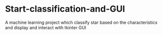 # Start-classification-and-GUI
 A machine learning project which classify star based on the characteristics and display and interact with tkinter GUI
